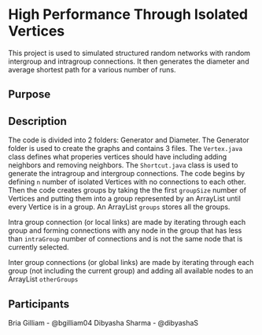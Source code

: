 # High Performance Through Isolated Vertices
This project is used to simulated structured random networks with random intergroup and intragroup connections. It then generates the diameter and average shortest path for a various number of runs.

## Purpose

## Description
The code is divided into 2 folders: Generator and Diameter. The Generator folder is used to create the graphs and contains 3 files. The `Vertex.java` class defines what properies vertices should have including adding neighbors and removing neighbors. The `Shortcut.java` class is used to generate the intragroup and intergroup connections. The code begins by defining `n` number of isolated Vertices with no connections to each other. Then the code creates groups by taking the the first `groupSize` number of Vertices and putting them into a group represented by an ArrayList until every Vertice is in a group. An ArrayList `groups` stores all the groups. 

Intra group connection (or local links) are made by iterating through each group and forming connections with any node in the group that has less than `intraGroup` number of connections and is not the same node that is currently selected.

Inter group connections (or global links) are made by iterating through each group (not including the current group) and adding all available nodes to an ArrayList `otherGroups` 

## Participants

Bria Gilliam - @bgilliam04
Dibyasha Sharma - @dibyashaS

